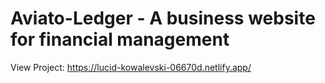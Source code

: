 # Aviato-Ledger - A business website for financial management

View Project: https://lucid-kowalevski-06670d.netlify.app/
